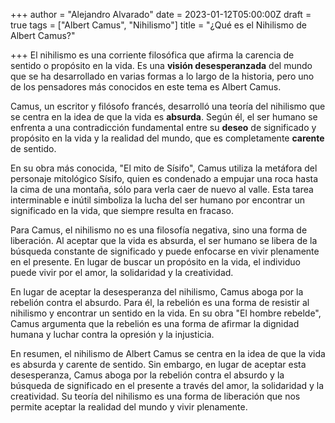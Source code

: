 +++
author = "Alejandro Alvarado"
date = 2023-01-12T05:00:00Z
draft = true
tags = ["Albert Camus", "Nihilismo"]
title = "¿Qué es el Nihilismo de Albert Camus?"

+++
El nihilismo es una corriente filosófica que afirma la carencia de sentido o propósito en la vida. Es una **visión desesperanzada** del mundo que se ha desarrollado en varias formas a lo largo de la historia, pero uno de los pensadores más conocidos en este tema es Albert Camus.

Camus, un escritor y filósofo francés, desarrolló una teoría del nihilismo que se centra en la idea de que la vida es **absurda**. Según él, el ser humano se enfrenta a una contradicción fundamental entre su **deseo** de significado y propósito en la vida y la realidad del mundo, que es completamente **carente** de sentido.

En su obra más conocida, "El mito de Sísifo", Camus utiliza la metáfora del personaje mitológico Sísifo, quien es condenado a empujar una roca hasta la cima de una montaña, sólo para verla caer de nuevo al valle. Esta tarea interminable e inútil simboliza la lucha del ser humano por encontrar un significado en la vida, que siempre resulta en fracaso.

Para Camus, el nihilismo no es una filosofía negativa, sino una forma de liberación. Al aceptar que la vida es absurda, el ser humano se libera de la búsqueda constante de significado y puede enfocarse en vivir plenamente en el presente. En lugar de buscar un propósito en la vida, el individuo puede vivir por el amor, la solidaridad y la creatividad.

En lugar de aceptar la desesperanza del nihilismo, Camus aboga por la rebelión contra el absurdo. Para él, la rebelión es una forma de resistir al nihilismo y encontrar un sentido en la vida. En su obra "El hombre rebelde", Camus argumenta que la rebelión es una forma de afirmar la dignidad humana y luchar contra la opresión y la injusticia.

En resumen, el nihilismo de Albert Camus se centra en la idea de que la vida es absurda y carente de sentido. Sin embargo, en lugar de aceptar esta desesperanza, Camus aboga por la rebelión contra el absurdo y la búsqueda de significado en el presente a través del amor, la solidaridad y la creatividad. Su teoría del nihilismo es una forma de liberación que nos permite aceptar la realidad del mundo y vivir plenamente.